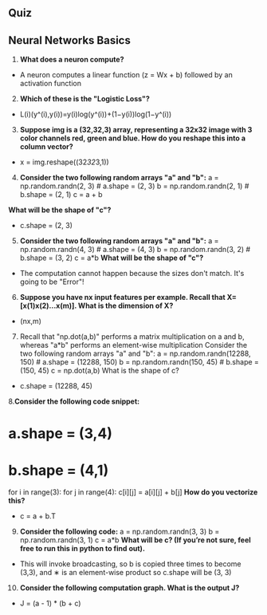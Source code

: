 ## Quiz

## Neural Networks Basics

1. **What does a neuron compute?**

- A neuron computes a linear function (z = Wx + b) followed by an activation function

2. **Which of these is the "Logistic Loss"?**

- L(i)(y^(i),y(i))=y(i)log(y^(i))+(1−y(i))log(1−y^(i))

3. **Suppose img is a (32,32,3) array, representing a 32x32 image with 3 color channels red, green and blue. How do you reshape this into a column vector?**
- x = img.reshape((32*32*3,1))

4. **Consider the two following random arrays "a" and "b":**
a = np.random.randn(2, 3) # a.shape = (2, 3)
b = np.random.randn(2, 1) # b.shape = (2, 1)
c = a + b

**What will be the shape of "c"?**

- c.shape = (2, 3)

5. **Consider the two following random arrays "a" and "b":**
a = np.random.randn(4, 3) # a.shape = (4, 3)
b = np.random.randn(3, 2) # b.shape = (3, 2)
c = a*b
**What will be the shape of "c"?**

- The computation cannot happen because the sizes don't match. It's going to be "Error"!

6. **Suppose you have nx input features per example. Recall that X=[x(1)x(2)...x(m)]. What is the dimension of X?**

- (nx,m)

7.  Recall that "np.dot(a,b)" performs a matrix multiplication on a and b, whereas "a*b" performs an element-wise multiplication
Consider the two following random arrays "a" and "b":
a = np.random.randn(12288, 150) # a.shape = (12288, 150)
b = np.random.randn(150, 45) # b.shape = (150, 45)
c = np.dot(a,b)
What is the shape of c?

- c.shape = (12288, 45)

8.**Consider the following code snippet:**
# a.shape = (3,4)
# b.shape = (4,1)
for i in range(3):
  for j in range(4):
    c[i][j] = a[i][j] + b[j]
**How do you vectorize this?**

- c = a + b.T

9. **Consider the following code:**
a = np.random.randn(3, 3)
b = np.random.randn(3, 1)
c = a*b
**What will be c? (If you’re not sure, feel free to run this in python to find out).**

- This will invoke broadcasting, so b is copied three times to become (3,3), and ∗ is an element-wise product so c.shape will be (3, 3)

10. **Consider the following computation graph.
What is the output J?**

- J = (a - 1) * (b + c)